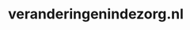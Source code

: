 ---
layout: post
title: "veranderingenindezorg.nl"
internal_url: "/dutchgov/veranderingenindezorg.nl.html"
subdomains_count: 2
all_subdomains_count: 2
urls_count: 2
ssl_rank: 0
http_rank: 75
url_link: /data/veranderingenindezorg.nl/urls.txt
all_subdomains_link: /data/veranderingenindezorg.nl/all_subdomains.txt
subdomains_link: /data/veranderingenindezorg.nl/subdomains.txt
categories: dutchgov
---